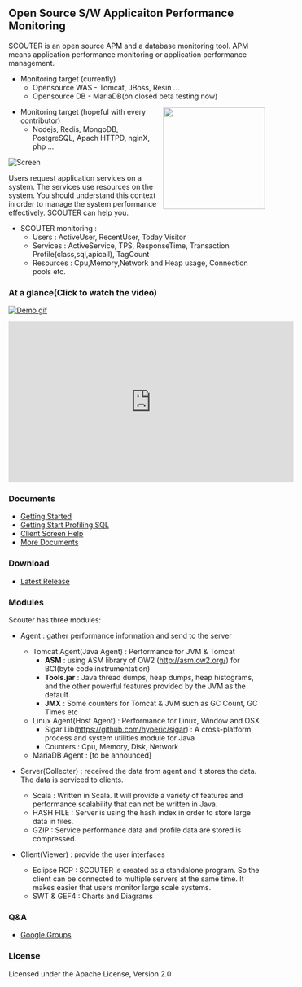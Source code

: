 ## Open Source S/W Applicaiton Performance Monitoring

SCOUTER is an open source APM and a database monitoring tool.
APM means application performance monitoring or application performance management.
 - Monitoring target (currently)
   - Opensource WAS - Tomcat, JBoss, Resin ...  
   - Opensource DB - MariaDB(on closed beta testing now)

<img src="https://raw.githubusercontent.com/scouter-project/scouter/master/scouter.client/gallery/scouter-logo-full4_blue_transp_all.png" width="200" align="right">

 - Monitoring target (hopeful with every contributor)
   - Nodejs, Redis, MongoDB, PostgreSQL, Apach HTTPD, nginX, php ...

![Screen](https://github.com/scouter-project/scouter-help/blob/master/misc/screen/dash1.png)

Users request application services on a system. 
The services use resources on the system.
You should understand this context in order to manage the system  performance effectively.
SCOUTER can help you.

- SCOUTER monitoring :
  - Users : ActiveUser, RecentUser, Today Visitor
  - Services : ActiveService, TPS, ResponseTime, Transaction Profile(class,sql,apicall), TagCount 
  - Resources : Cpu,Memory,Network and Heap usage, Connection pools etc.

### At a glance(Click to watch the video)
[![Demo gif](https://j.gifs.com/yDqbAa.gif)](https://youtu.be/iuArTzsD7Ws)

<iframe width="560" height="315" src="https://www.youtube.com/embed/iuArTzsD7Ws" frameborder="0" allowfullscreen></iframe>

### Documents
 - [Getting Started](../../wiki/Getting-Started)
 - [Getting Start Profiling SQL](../../wiki/Getting-Start-Profile-SQL) 
 - [Client Screen Help](../../wiki/How-To-Use-Client) 
 - [More Documents](../../wiki/)

### Download
 - [Latest Release](https://github.com/scouter-project/scouter/releases/)

### Modules
Scouter has three modules:

- Agent : gather performance information and send  to the server
  - Tomcat Agent(Java Agent) : Performance for JVM & Tomcat 
     - **ASM** :  using ASM library of OW2  (http://asm.ow2.org/) for BCI(byte code instrumentation)
     - **Tools.jar** : Java thread dumps, heap dumps, heap histograms, and the other powerful features provided by the JVM as the default.
     - **JMX** :  Some counters for Tomcat & JVM such as GC Count, GC Times etc 
  - Linux Agent(Host Agent) : Performance for Linux, Window and OSX
     - Sigar Lib(https://github.com/hyperic/sigar) : A cross-platform process and system utilities module for Java
     - Counters : Cpu, Memory, Disk, Network
  -  MariaDB Agent : [to be announced]

- Server(Collecter) : received the data from agent and it stores the data. The data is serviced to clients.
  - Scala : Written in Scala. It will provide a variety of features and performance scalability that can not be written in Java.
  - HASH FILE : Server is using the hash index in order to store large data in files.
  - GZIP : Service performance data and profile data are stored is compressed.

- Client(Viewer) : provide the user interfaces
  - Eclipse RCP : SCOUTER is created as a standalone program. So the client can be connected to multiple servers at the same time. It makes easier that users monitor large scale systems.
  - SWT & GEF4 : Charts and Diagrams

### Q&A
 - [Google Groups](https://groups.google.com/forum/#!forum/scouter-project)
 
### License
Licensed under the Apache License, Version 2.0
<br>
<br>
<br>



